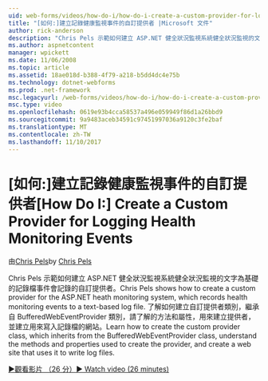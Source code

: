 ```yaml
---
uid: web-forms/videos/how-do-i/how-do-i-create-a-custom-provider-for-logging-health-monitoring-events
title: "[如何:]建立記錄健康監視事件的自訂提供者 |Microsoft 文件"
author: rick-anderson
description: "Chris Pels 示範如何建立 ASP.NET 健全狀況監視系統健全狀況監視的文字為基礎的記錄檔事件會記錄的自訂提供者。 Le..."
ms.author: aspnetcontent
manager: wpickett
ms.date: 11/06/2008
ms.topic: article
ms.assetid: 18ae018d-b388-4f79-a218-b5dd4dc4e75b
ms.technology: dotnet-webforms
ms.prod: .net-framework
msc.legacyurl: /web-forms/videos/how-do-i/how-do-i-create-a-custom-provider-for-logging-health-monitoring-events
msc.type: video
ms.openlocfilehash: 0619e93b4cca58537a496e059949f86d1a26bbd9
ms.sourcegitcommit: 9a9483aceb34591c97451997036a9120c3fe2baf
ms.translationtype: MT
ms.contentlocale: zh-TW
ms.lasthandoff: 11/10/2017
---
```

<a name="how-do-i-create-a-custom-provider-for-logging-health-monitoring-events"></a><span data-ttu-id="a7a15-104">[如何:]建立記錄健康監視事件的自訂提供者</span><span class="sxs-lookup"><span data-stu-id="a7a15-104">[How Do I:] Create a Custom Provider for Logging Health Monitoring Events</span></span>
====================
<span data-ttu-id="a7a15-105">由[Chris Pels](https://twitter.com/chrispels)</span><span class="sxs-lookup"><span data-stu-id="a7a15-105">by [Chris Pels](https://twitter.com/chrispels)</span></span>

<span data-ttu-id="a7a15-106">Chris Pels 示範如何建立 ASP.NET 健全狀況監視系統健全狀況監視的文字為基礎的記錄檔事件會記錄的自訂提供者。</span><span class="sxs-lookup"><span data-stu-id="a7a15-106">Chris Pels shows how to create a custom provider for the ASP.NET heath monitoring system, which records health monitoring events to a text-based log file.</span></span> <span data-ttu-id="a7a15-107">了解如何建立自訂提供者類別，繼承自 BufferedWebEventProvider 類別，請了解的方法和屬性，用來建立提供者，並建立用來寫入記錄檔的網站。</span><span class="sxs-lookup"><span data-stu-id="a7a15-107">Learn how to create the custom provider class, which inherits from the BufferedWebEventProvider class, understand the methods and properties used to create the provider, and create a web site that uses it to write log files.</span></span>

[<span data-ttu-id="a7a15-108">&#9654;觀看影片 （26 分）</span><span class="sxs-lookup"><span data-stu-id="a7a15-108">&#9654; Watch video (26 minutes)</span></span>](https://channel9.msdn.com/Blogs/ASP-NET-Site-Videos/how-do-i-create-a-custom-provider-for-logging-health-monitoring-events)
